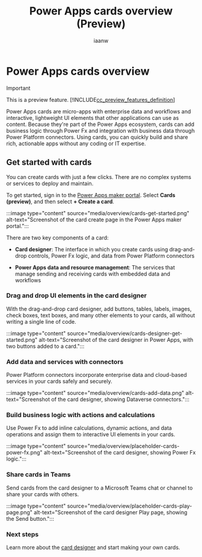﻿---
title: Power Apps cards overview (Preview)
description: Learn about Microsoft Power Apps cards.
ms.date: 09/20/2022
ms.topic: overview
author: iaanw
ms.author: iawilt
manager: shellyha
ms.reviewer: 
ms.custom: 
ms.collection: 
---

# Power Apps cards overview

> [!IMPORTANT]
> This is a preview feature.
> [!INCLUDE[cc_preview_features_definition](../includes/cc-preview-features-definition.md)]

Power Apps cards are micro-apps with enterprise data and workflows and interactive, lightweight UI elements that other applications can use as content. Because they're part of the Power Apps ecosystem, cards can add business logic through Power Fx and integration with business data through Power Platform connectors. Using cards, you can quickly build and share rich, actionable apps without any coding or IT expertise.

## Get started with cards

You can create cards with just a few clicks. There are no complex systems or services to deploy and maintain.

To get started, sign in to the [Power Apps maker portal](https://make.powerapps.com). Select **Cards (preview)**, and then select **+ Create a card**.

:::image type="content" source="media/overview/cards-get-started.png" alt-text="Screenshot of the card create page in the Power Apps maker portal.":::

There are two key components of a card:

- **Card designer**: The interface in which you create cards using drag-and-drop controls, Power Fx logic, and data from Power Platform connectors

- **Power Apps data and resource management**: The services that manage sending and receiving cards with embedded data and workflows

### Drag and drop UI elements in the card designer

With the drag-and-drop card designer, add buttons, tables, labels, images, check boxes, text boxes, and many other elements to your cards, all without writing a single line of code.

:::image type="content" source="media/overview/cards-designer-get-started.png" alt-text="Screenshot of the card designer in Power Apps, with two buttons added to a card.":::

### Add data and services with connectors

Power Platform connectors incorporate enterprise data and cloud-based services in your cards safely and securely.

:::image type="content" source="media/overview/cards-add-data.png" alt-text="Screenshot of the card designer, showing Dataverse connectors.":::

### Build business logic with actions and calculations

Use Power Fx to add inline calculations, dynamic actions, and data operations and assign them to interactive UI elements in your cards.

:::image type="content" source="media/overview/placeholder-cards-power-fx.png" alt-text="Screenshot of the card designer, showing Power Fx logic.":::

### Share cards in Teams

 Send cards from the card designer to a Microsoft Teams chat or channel to share your cards with others.

:::image type="content" source="media/overview/placeholder-cards-play-page.png" alt-text="Screenshot of the card designer Play page, showing the Send button.":::

### Next steps

Learn more about the [card designer](make-a-card/designer-overview.md) and start making your own cards.
